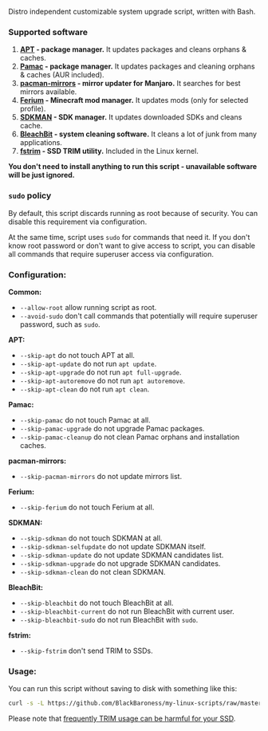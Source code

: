 Distro independent customizable system upgrade script, written with Bash.

### Supported software

1. **[APT](https://manpages.ubuntu.com/manpages/xenial/man8/apt.8.html) - package manager.** It updates packages and
   cleans orphans & caches.
2. **[Pamac](https://wiki.manjaro.org/index.php/Pamac) - package manager.** It updates packages and cleaning orphans &
   caches (AUR included).
3. **[pacman-mirrors](https://wiki.manjaro.org/index.php/Pacman-mirrors) - mirror updater for Manjaro.** It searches for
   best mirrors available.
4. **[Ferium](https://github.com/gorilla-devs/ferium) - Minecraft mod manager.** It updates mods (only for selected
   profile).
5. **[SDKMAN](https://sdkman.io/) - SDK manager.** It updates downloaded SDKs and cleans cache.
6. **[BleachBit](https://www.bleachbit.org/) - system cleaning software.** It cleans a lot of junk from many
   applications.
7. **[fstrim](https://man7.org/linux/man-pages/man8/fstrim.8.html) - SSD TRIM utility.** Included in the Linux kernel.

**You don't need to install anything to run this script - unavailable software will be just ignored.**

### `sudo` policy

By default, this script discards running as root because of security.
You can disable this requirement via configuration.

At the same time, script uses `sudo` for commands that need it. If you don't know root password or don't want to give
access to script, you can disable all commands that require superuser access via configuration.

### Configuration:

**Common:**

- `--allow-root` allow running script as root.
- `--avoid-sudo` don't call commands that potentially will require superuser password, such as `sudo`.

**APT:**

- `--skip-apt` do not touch APT at all.
- `--skip-apt-update` do not run `apt update`.
- `--skip-apt-upgrade` do not run `apt full-upgrade`.
- `--skip-apt-autoremove` do not run `apt autoremove`.
- `--skip-apt-clean` do not run `apt clean`.

**Pamac:**

- `--skip-pamac` do not touch Pamac at all.
- `--skip-pamac-upgrade` do not upgrade Pamac packages.
- `--skip-pamac-cleanup` do not clean Pamac orphans and installation caches.

**pacman-mirrors:**

- `--skip-pacman-mirrors` do not update mirrors list.

**Ferium:**

- `--skip-ferium` do not touch Ferium at all.

**SDKMAN:**

- `--skip-sdkman` do not touch SDKMAN at all.
- `--skip-sdkman-selfupdate` do not update SDKMAN itself.
- `--skip-sdkman-update` do not update SDKMAN candidates list.
- `--skip-sdkman-upgrade` do not upgrade SDKMAN candidates.
- `--skip-sdkman-clean` do not clean SDKMAN.

**BleachBit:**

- `--skip-bleachbit` do not touch BleachBit at all.
- `--skip-bleachbit-current` do not run BleachBit with current user.
- `--skip-bleachbit-sudo` do not run BleachBit with `sudo`.

**fstrim:**

- `--skip-fstrim` don't send TRIM to SSDs.

### Usage:

You can run this script without saving to disk with something like this:

```bash
curl -s -L https://github.com/BlackBaroness/my-linux-scripts/raw/master/full-upgrade/script.sh | bash -s -- --skip-trim
```

Please note
that [frequently TRIM usage can be harmful for your SSD](https://man7.org/linux/man-pages/man8/fstrim.8.html).
